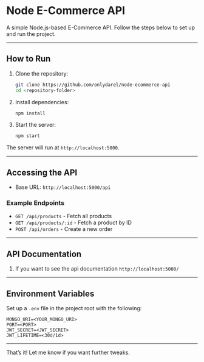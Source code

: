 # **Node E-Commerce API**

A simple Node.js-based E-Commerce API. Follow the steps below to set up and run the project.

---

## **How to Run**

1. Clone the repository:
   ```bash
   git clone https://github.com/onlydarel/node-ecommerce-api
   cd <repository-folder>
   ```

2. Install dependencies:
   ```bash
   npm install
   ```

3. Start the server:
   ```bash
   npm start
   ```

The server will run at `http://localhost:5000`.

---

## **Accessing the API**

- Base URL: `http://localhost:5000/api`

### **Example Endpoints**
- `GET /api/products` - Fetch all products
- `GET /api/products/:id` - Fetch a product by ID
- `POST /api/orders` - Create a new order

---

## **API Documentation**

1. If you want to see the api documentation `http://localhost:5000/`

---

## **Environment Variables**

Set up a `.env` file in the project root with the following:
```
MONGO_URI=<YOUR_MONGO_URI>
PORT=<PORT>
JWT_SECRET=<JWT_SECRET>
JWT_LIFETIME=<30d/1d>
```

---

That’s it! Let me know if you want further tweaks.